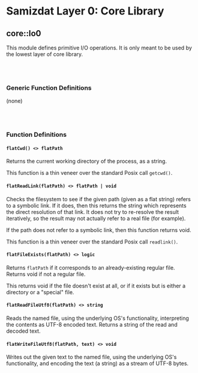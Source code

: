 Samizdat Layer 0: Core Library
==============================

core::Io0
---------

This module defines primitive I/O operations. It is only meant to be used
by the lowest layer of core library.


<br><br>
### Generic Function Definitions

(none)


<br><br>
### Function Definitions

#### `flatCwd() <> flatPath`

Returns the current working directory of the process, as a
string.

This function is a thin veneer over the standard Posix call `getcwd()`.

#### `flatReadLink(flatPath) <> flatPath | void`

Checks the filesystem to see if the given path (given as a flat string)
refers to a symbolic link. If it does, then this returns the string which
represents the direct resolution of that link. It does not try to re-resolve
the result iteratively, so the result may not actually refer to a
real file (for example).

If the path does not refer to a symbolic link, then this function returns
void.

This function is a thin veneer over the standard Posix call `readlink()`.

#### `flatFileExists(flatPath) <> logic`

Returns `flatPath` if it corresponds to an already-existing regular file.
Returns void if not a regular file.

This returns void if the file doesn't exist at all, or if it exists but
is either a directory or a "special" file.

#### `flatReadFileUtf8(flatPath) <> string`

Reads the named file, using the underlying OS's functionality,
interpreting the contents as UTF-8 encoded text. Returns a string
of the read and decoded text.

#### `flatWriteFileUtf8(flatPath, text) <> void`

Writes out the given text to the named file, using the underlying OS's
functionality, and encoding the text (a string) as a stream of UTF-8 bytes.
